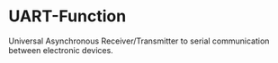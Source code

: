 # UART-Function
Universal Asynchronous Receiver/Transmitter to  serial communication between electronic devices. 
